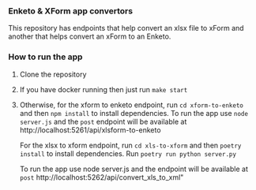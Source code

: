 ### Enketo & XForm app convertors

This repository has endpoints that help convert an xlsx file to xForm and another that helps convert an xForm to an Enketo.

### How to run the app

1. Clone the repository
2. If you have docker running then just run `make start`
3. Otherwise, for the xform to enketo endpoint, run `cd xform-to-enketo` and then `npm install` to install dependencies.
   To run the app use `node server.js` and the `post` endpoint will be available at http://localhost:5261/api/xlsform-to-enketo

   For the xlsx to xform endpoint, run `cd xls-to-xform` and then `poetry install` to install dependencies. Run `poetry run python server.py`

   To run the app use node server.js and the endpoint will be available at `post` http://localhost:5262/api/convert_xls_to_xml"
